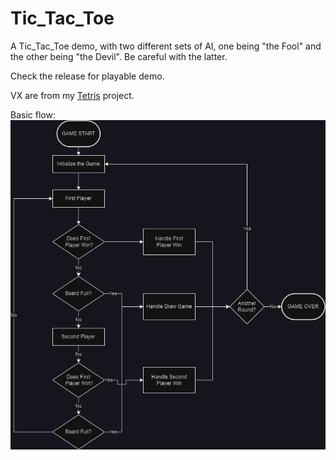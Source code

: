 # Tic_Tac_Toe
A Tic_Tac_Toe demo, with two different sets of AI, one being "the Fool" and the other being "the Devil". Be careful with the latter.

Check the release for playable demo.

VX are from my [Tetris](https://github.com/BoboRamirez/tetris) project.

Basic flow:![flow](/src/flow.png)